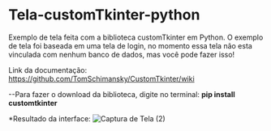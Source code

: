 # Tela-customTkinter-python
Exemplo de tela feita com a biblioteca customTkinter em Python. O exemplo de tela foi baseada em uma tela de login, no momento essa tela não esta vinculada com nenhum banco de dados, mas você pode fazer isso!

Link da documentação: https://github.com/TomSchimansky/CustomTkinter/wiki

--Para fazer o download da biblioteca, digite no terminal:
**pip install customtkinter**

*Resultado da interface:
![Captura de Tela (2)](https://user-images.githubusercontent.com/125741218/220095178-dad5dca8-6395-47f5-bb9e-282ed27b4cd6.png)

